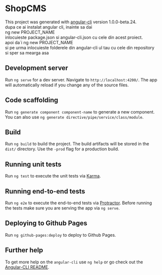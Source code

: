 # ShopCMS

This project was generated with [angular-cli](https://github.com/angular/angular-cli) version 1.0.0-beta.24.  
dupa ce ai instalat angular cli, inainte sa dai  
ng new PROJECT_NAME  
inlocuieste package.json si angular-cli.json cu cele din acest proiect.  
apoi da`i ng new PROJECT_NAME  
si pe urma inlocuieste folderele din angular-cli ul tau cu cele din repository  
si sper sa mearga asa  

## Development server
Run `ng serve` for a dev server. Navigate to `http://localhost:4200/`. The app will automatically reload if you change any of the source files.

## Code scaffolding

Run `ng generate component component-name` to generate a new component. You can also use `ng generate directive/pipe/service/class/module`.

## Build

Run `ng build` to build the project. The build artifacts will be stored in the `dist/` directory. Use the `-prod` flag for a production build.

## Running unit tests

Run `ng test` to execute the unit tests via [Karma](https://karma-runner.github.io).

## Running end-to-end tests

Run `ng e2e` to execute the end-to-end tests via [Protractor](http://www.protractortest.org/).
Before running the tests make sure you are serving the app via `ng serve`.

## Deploying to Github Pages

Run `ng github-pages:deploy` to deploy to Github Pages.

## Further help

To get more help on the `angular-cli` use `ng help` or go check out the [Angular-CLI README](https://github.com/angular/angular-cli/blob/master/README.md).
